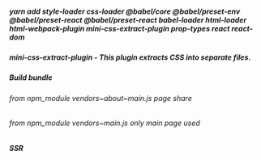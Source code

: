 
##### yarn add style-loader css-loader @babel/core @babel/preset-env @babel/preset-react @babel/preset-react babel-loader html-loader html-webpack-plugin mini-css-extract-plugin prop-types react react-dom
##### mini-css-extract-plugin - This plugin extracts CSS into separate files.
##### Build bundle
###### from npm_module vendors~about~main.js page share
###### from npm_module vendors~main.js only main page used

##### SSR
